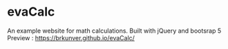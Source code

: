 # evaCalc
An example website for math calculations. Built with jQuery and bootsrap 5 
Preview : https://brkunver.github.io/evaCalc/
